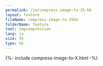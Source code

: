 ```yaml
---
permalink: /ja/compress-image-to-35-kb
layout: feature
fileName: compress-image-to-35kb
folderName: feature
tool: imgcompression
lang: ja
size: 35
type: kb
---
```


{%- include compress-image-to-X.html -%}
